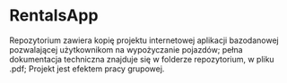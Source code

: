 # RentalsApp
 Repozytorium zawiera kopię projektu internetowej aplikacji bazodanowej pozwalającej użytkownikom na wypożyczanie pojazdów; 
 pełna dokumentacja techniczna znajduje się w folderze repozytorium, w pliku .pdf;
 Projekt jest efektem pracy grupowej.